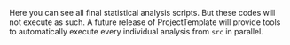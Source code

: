 Here you can see all final statistical analysis scripts. But these codes will not execute as such. A future release of ProjectTemplate will provide tools to automatically execute every individual analysis from `src` in parallel.
